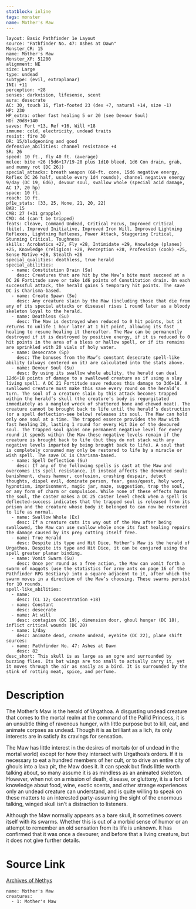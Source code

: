 ```yaml
---
statblock: inline
tags: monster
name: Mother's Maw
---
```

```statblock
layout: Basic Pathfinder 1e Layout
source: "Pathfinder No. 47: Ashes at Dawn"
Monster_CR: 15
name: Mother's Maw
Monster_XP: 51200
alignment: NE
size: Large
type: undead
subtype: (evil, extraplanar)
INI: +11
perception: +28
senses: darkvision, lifesense, scent
aura: desecrate
AC: 30, touch 16, flat-footed 23 (dex +7, natural +14, size -1)
HP: 230
HP_extra: other fast healing 5 or 20 (see Devour Soul)
HD: 20d8+140
saves: Fort +13, Ref +16, Will +18
immune: cold, electricity, undead traits
resist: fire 30
DR: 15/bludgeoning and good
defensive_abilities: channel resistance +4
SR: 26
speed: 10 ft., fly 40 ft. (average)
melee: bite +26 (5d6+17/19-20 plus 1d10 bleed, 1d6 Con drain, grab, and mummy rot [DC 26])
special_attacks: breath weapon (60-ft. cone, 15d6 negative energy, Reflex DC 26 half, usable every 1d4 rounds), channel negative energy 9/day (DC 19, 6d6), devour soul, swallow whole (special acid damage, AC 17, 20 hp)
space: 10 ft.
reach: 10 ft.
pf1e_stats: [33, 25, None, 21, 20, 22]
BAB: 15
CMB: 27 (+31 grapple)
CMD: 44 (can't be tripped)
feats: Cleave, Command Undead, Critical Focus, Improved Critical (bite), Improved Initiative, Improved Iron Will, Improved Lightning Reflexes, Lightning Reflexes, Power Attack, Staggering Critical, Stunning Critical, Toughness
skills: Acrobatics +27, Fly +28, Intimidate +29, Knowledge (planes) +25, Knowledge (religion) +28, Perception +28, Profession (cook) +25, Sense Motive +28, Stealth +26
special_qualities: deathless, true herald
special_abilities:
  - name: Constitution Drain (Su)
    desc: Creatures that are hit by the Maw’s bite must succeed at a DC 26 Fortitude save or take 1d6 points of Constitution drain. On each successful attack, the herald gains 5 temporary hit points. The save DC is Charisma-based.
  - name: Create Spawn (Su)
    desc: Any creature slain by the Maw (including those that die from any of its special attacks or disease) rises 1 round later as a bloody skeleton loyal to the herald.
  - name: Deathless (Su)
    desc: The Maw is destroyed when reduced to 0 hit points, but it returns to unlife 1 hour later at 1 hit point, allowing its fast healing to resume healing it thereafter. The Maw can be permanently destroyed if it is destroyed by positive energy, if it is reduced to 0 hit points in the area of a bless or hallow spell, or if its remains are sprinkled with 20 vials of holy water.
  - name: Desecrate (Sp)
    desc: The bonuses from the Maw’s constant desecrate spell-like ability (always centered on it) are calculated into the stats above.
  - name: Devour Soul (Su)
    desc: By using its swallow whole ability, the herald can deal 12d6+18 points of damage to a swallowed creature as if using a slay living spell. A DC 21 Fortitude save reduces this damage to 3d6+18. A swallowed creature must make this save every round on the herald’s turn. The soul of a creature slain by this attack becomes trapped within the herald’s skull (the creature’s body is regurgitated immediately as a mangled wreck of shattered bone and chewed meat). The creature cannot be brought back to life until the herald’s destruction (or a spell deflection-see below) releases its soul. The Maw can hold only one soul at a time. The trapped essence provides the Maw with fast healing 20, lasting 1 round for every Hit Die of the devoured soul. The trapped soul gains one permanent negative level for every round it spends within the Maw-these negative levels remain if the creature is brought back to life (but they do not stack with any negative levels imparted by being brought back to life). A soul that is completely consumed may only be restored to life by a miracle or wish spell. The save DC is Charisma-based.
  - name: Spell Deflection (Su)
    desc: If any of the following spells is cast at the Maw and overcomes its spell resistance, it instead affects the devoured soul: banishment, chaos hammer, confusion, crushing despair, detect thoughts, dispel evil, dominate person, fear, geas/quest, holy word, hypnotism, imprisonment, magic jar, maze, suggestion, trap the soul, or any form of charm or compulsion. While none of these effects harms the soul, the caster makes a DC 25 caster level check when a spell is deflected-success indicates that the trapped soul is released from its prison and the creature whose body it belonged to can now be restored to life as normal.
  - name: Swallow Whole (Ex)
    desc: If a creature cuts its way out of the Maw after being swallowed, the Maw can use swallow whole once its fast healing repairs the damage caused by its prey cutting itself free.
  - name: True Herald
    desc: Despite its type and Hit Dice, Mother’s Maw is the herald of Urgathoa. Despite its type and Hit Dice, it can be conjured using the spell greater planar binding.
  - name: Vomit Swarm (Su)
    desc: Once per round as a free action, the Maw can vomit forth a swarm of maggots (use the statistics for army ants on page 16 of the Pathfinder RPG Bestiary) into a square adjacent to it, after which the swarm moves in a direction of the Maw’s choosing. These swarms persist for 10 rounds.
spell-like_abilities:
  - name:
    desc: (CL 12; Concentration +18)
  - name: Constant
    desc: desecrate
  - name: At will
    desc: contagion (DC 19), dimension door, ghoul hunger (DC 18), inflict critical wounds (DC 20)
  - name: 1/day
    desc: animate dead, create undead, eyebite (DC 22), plane shift
sources:
  - name: Pathfinder No. 47: Ashes at Dawn
    desc: 82
desc_short: This skull is as large as an ogre and surrounded by buzzing flies. Its bat wings are too small to actually carry it, yet it moves through the air as easily as a bird. It is surrounded by the stink of rotting meat, spice, and perfume.
```
# Description
The Mother’s Maw is the herald of Urgathoa. A disgusting undead creature that comes to the mortal realm at the command of the Pallid Princess, it is an unsubtle thing of ravenous hunger, with little purpose but to kill, eat, and animate corpses as undead. Though it is as brilliant as a lich, its only interests are in satisfy its cravings for sensation.

The Maw has little interest in the desires of mortals (or of undead in the mortal world) except for how they intersect with Urgathoa’s orders. If it is necessary to eat a hundred members of her cult, or to drive an entire city of ghouls into a lava pit, the Maw does it. It can speak but finds little worth talking about, so many assume it is as mindless as an animated skeleton. However, when not on a mission of death, disease, or gluttony, it is a font of knowledge about food, wine, exotic scents, and other strange experiences only an undead creature can understand, and is quite willing to speak on these matters to an interested party-assuming the sight of the enormous talking, winged skull isn’t a distraction to listeners.

Although the Maw normally appears as a bare skull, it sometimes covers itself with its swarms. Whether this is out of a morbid sense of humor or an attempt to remember an old sensation from its life is unknown. It has confirmed that it was once a devourer, and before that a living creature, but it does not give further details.
# Source Link
[Archives of Nethys](https://aonprd.com/MonsterDisplay.aspx?ItemName=Mother%27s%20Maw)
```encounter-table
name: Mother's Maw
creatures:
  - 1: Mother's Maw
```
